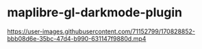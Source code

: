 # maplibre-gl-darkmode-plugin



https://user-images.githubusercontent.com/71152799/170828852-bbb08d6e-35bc-47d4-b990-631147f9880d.mp4

